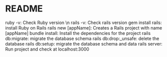 # README

 ruby -v: Check Ruby version \n
rails -v: Check rails version
gem install rails: install Ruby on Rails
rails new [appName]: Creates a Rails project with name [appName]
bundle install: Install the dependencies for the project
rails db:migrate: migrate the database schema
rails db:drop:_unsafe: delete the database
rails db:setup: migrate the database schema and data
rails server: Run project and check at localhost:3000

